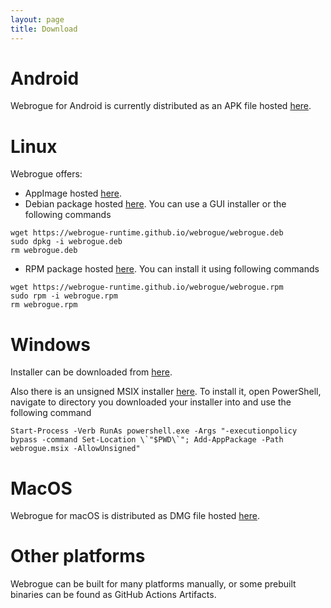 ```yaml
---
layout: page
title: Download
---
```


<div id="detectedOsMark"></div>

<div id="osMark1"></div>

# Android
Webrogue for Android is currently distributed as an APK file hosted 
[here](http://webrogue-runtime.github.io/webrogue/webrogue.apk).

<div id="osMark2"></div>

# Linux
Webrogue offers:
- AppImage hosted [here](https://webrogue-runtime.github.io/webrogue/webrogue-x86_64.AppImage).
- Debian package hosted [here](https://webrogue-runtime.github.io/webrogue/webrogue.deb). You can use a GUI installer or the following commands
```
wget https://webrogue-runtime.github.io/webrogue/webrogue.deb
sudo dpkg -i webrogue.deb
rm webrogue.deb
```
- RPM package hosted [here](https://webrogue-runtime.github.io/webrogue/webrogue.rpm). You can install it using following commands
```
wget https://webrogue-runtime.github.io/webrogue/webrogue.rpm
sudo rpm -i webrogue.rpm
rm webrogue.rpm
```

<div id="osMark3"></div>

# Windows
Installer can be downloaded from [here](https://webrogue-runtime.github.io/webrogue/webrogue_installer.exe).

Also there is an unsigned MSIX installer [here](https://webrogue-runtime.github.io/webrogue/webrogue.msix).
To install it, open PowerShell, navigate to directory you downloaded your installer into and use the following command
```
Start-Process -Verb RunAs powershell.exe -Args "-executionpolicy bypass -command Set-Location \`"$PWD\`"; Add-AppPackage -Path webrogue.msix -AllowUnsigned"
```

<div id="osMark4"></div>

# MacOS
Webrogue for macOS is distributed as DMG file hosted [here](https://webrogue-runtime.github.io/webrogue/webrogue.dmg).

<div id="osMark5"></div>

# Other platforms
Webrogue can be built for many platforms manually, or some prebuilt binaries can be found as GitHub Actions Artifacts.

<div id="osMark6"></div>

<script type='text/javascript'>
    let detectedOsMark = document.getElementById('detectedOsMark');

    var beginMark;
    var endMark;
    {
        function checkOS(osName, osMark) {
            console.log(navigator.appVersion)
            if (navigator.appVersion.indexOf(osName)!=-1) {
                beginMark = "osMark" + osMark;
                endMark = "osMark" + (osMark+1);
            }
        }
        
        let unknownOsMark = 5;
        checkOS('', unknownOsMark)

        checkOS('Linux', 2)
        checkOS('Ubuntu', 2)

        checkOS('Android', 1)

        checkOS('Windows', 3)
        checkOS('Mac OS X', 4)

        checkOS('iPhone', unknownOsMark)
    }

    let matchingElements = [];
    let parent = detectedOsMark.parentElement;
    let allElements = parent.children;
    var matches = false;
    for (var i = 0; i < allElements.length; i++) {
        let element = allElements[i];
        var elementId = element.getAttribute("id");
        if(elementId === endMark) matches = false;
        if(matches) matchingElements.push(element);
        if(elementId === beginMark) matches = true;
    }
    for (var i = 0; i < matchingElements.length; i++) {
        let element = matchingElements[i];
        detectedOsMark.appendChild(element);
    }
    // detectedOsMark.parent
</script>
